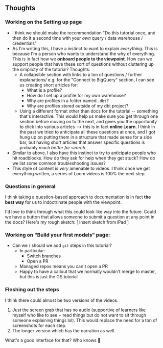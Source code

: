 ## Thoughts
### Working on the Setting up page
* I think we should make the recommendation "Do this tutorial once, and then
do it a second time with your _own_ query / data warehouse / credentials"
* As I'm writing this, I have a instinct to want to explain _everything_. This
is because I'm a person who wants to understand the why of everything. This is
in fact how we **onboard people to the viewpoint**. How can we support people
that have these sort of questions without cluttering up the simplicty of the
tutorial? Thoughts:
  * A collapsible section with links to a ton of questions / further explanations/
  e.g. for the "Connect to BigQuery" section, I can see us creating short articles
  for:
    * What is a profile?
    * How do I set up a profile for my own warehouse?
    * Why are profiles in a folder named `.dbt`?
    * Why are profiles stored outside of my dbt project?
  * Using a different format other than docs for the tutorial -- something that's
  interactive. This would help us make sure you get through one section before
  moving on to the next, and gives you the opportunity to click into various
  articles --> this is in fact **online Learn**.
I think in the past we tried to anticipate all these questions at once, and I
got hung up on putting them in a structure that made sense for a side bar, but
having short articles that answer specific questions is probably _much better
for search_.
* Similar to above, I also have this instinct to try to anticipate people who
hit roadblocks. How do they ask for help when they get stuck? How do we list
some common troubleshooting issues?
* This style of content is _very_ amenable to videos. I think once we get
everything written, a series of Loom videos is 100% the next step.

### Questions in general
I think taking a question-based approach to documentation is in fact **the best
way** for us to indoctrinate people with the viewpoint.

I'd love to think through what this could look like way into the future. Could
we have a button that allows someone to submit a question at any point in the
docs? Here's my rough sketch:
[ insert sketch from iPad ]

### Working on "Build your first models" page:
* Can we / should we add `git` steps in this tutorial?
  * In particular:
    * Switch branches
    * Open a PR
  * Managed repos means you can't open a PR
  * Happy to have a callout that we normally wouldn't merge to master, but this
  is just the GS tutorial

### Fleshing out the steps
I think there could almost be two versions of the videos.
1. Just the screen grab that has no audio (supportive of learners like myself
who like to see + read things but do not want to sit through someone explaining
things lol). This would replace the need for a ton of screenshots for each step.
2. The longer version which has the narration as well.

What's a good interface for that? Who knows 🤷‍
